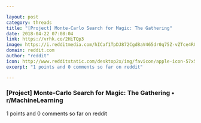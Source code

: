 ```yaml
---

layout: post
category: threads
title: "[Project] Monte-Carlo Search for Magic: The Gathering"
date: 2018-04-22 07:08:04
link: https://vrhk.co/2HiTQp3
image: https://i.redditmedia.com/hICaf1TpDJ872Cgd8aV465dr0q75Z-vZTce4RUsHxp0.jpg?w=320&s=d6edb09badd752d9baa0a74eea9d973d
domain: reddit.com
author: "reddit"
icon: http://www.redditstatic.com/desktop2x/img/favicon/apple-icon-57x57.png
excerpt: "1 points and 0 comments so far on reddit"

---
```


### [Project] Monte-Carlo Search for Magic: The Gathering • r/MachineLearning

1 points and 0 comments so far on reddit